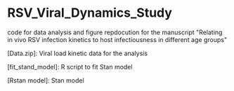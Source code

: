 # RSV_Viral_Dynamics_Study

code for data analysis and figure repdocution for the manuscript "Relating in vivo RSV infection kinetics to host infectiousness in different age groups"

    
[Data.zip]: Viral load kinetic data for the analysis 

[fit_stand_model]: R script to fit Stan model

[Rstan model]: Stan model
